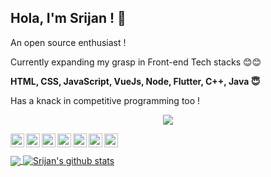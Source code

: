 ## Hola, I'm Srijan ! 👋

 

<p>An open source enthusiast !</p>

<p>Currently expanding my grasp in Front-end Tech stacks 😊😊</p>

<p><b>HTML, CSS, JavaScript, VueJs, Node, Flutter, C++, Java 😇</b></p>

<p>Has a knack in competitive programming too !</p>

<p align="center">
  <img src="https://komarev.com/ghpvc/?username=srijan2002&color=blueviolet&style=flat">
</p>

<a href="https://twitter.com/Elite_Raven1159">
  <img align="left" alt="Srijan's Twitter" width="22px" src="https://cdn.jsdelivr.net/npm/simple-icons@v3/icons/twitter.svg" />
</a>
<a href="https://linkedin.com/in/srijan-majumdar-308b48207">
  <img align="left" alt="Srijan's Linkdein" width="22px" src="https://cdn.jsdelivr.net/npm/simple-icons@v3/icons/linkedin.svg" />
</a>
<a href="https://github.com/srijan2002">
  <img align="left" alt="Srijan's Github" width="22px" src="https://cdn.jsdelivr.net/npm/simple-icons@v3/icons/github.svg" />
</a>
<a href="https://instagram.com/srijan2002/">
  <img align="left" alt="Srijan's Instagram" width="22px" src="https://cdn.jsdelivr.net/npm/simple-icons@v3/icons/instagram.svg" />
</a>
<a href="https://www.facebook.com/srijan.majumdar.7/">
 <img align="left" alt="Srijan's Facebook" width="22px" src="https://cdn.jsdelivr.net/npm/simple-icons@v3/icons/facebook.svg" />
</a>

<a href="https://www.codechef.com/users/srijan_2002">
 <img align="left" src="https://cdn.jsdelivr.net/npm/simple-icons@3.1.0/icons/codechef.svg" alt="Srijan's Codechef" width="22px" />
</a>

<a href="https://codeforces.com/profile/srijan_2002">
 <img align="left" src="https://cdn.jsdelivr.net/npm/simple-icons@3.0.1/icons/codeforces.svg" alt="Srijan's Codeforces" width="22px" />
</a>




<br/>
<br/>


 
<a href="https://github.com/srijan2002">
  <img align="center" src="https://github-readme-stats.vercel.app/api/top-langs/?username=srijan2002&langs_count=10&theme=material-palenight&hide_langs_below=1"/>
</a>
<a href="https://github.com/srijan2002">
 <img align="center" src="https://github-readme-stats.vercel.app/api?username=srijan2002&show_icons=true&theme=material-palenight&line_height=27" alt="Srijan's github stats"/>
</a>
 

 

</div>
    
 
  
